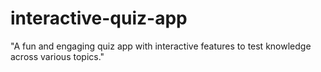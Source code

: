 # interactive-quiz-app
"A fun and engaging quiz app with interactive features to test knowledge across various topics."
